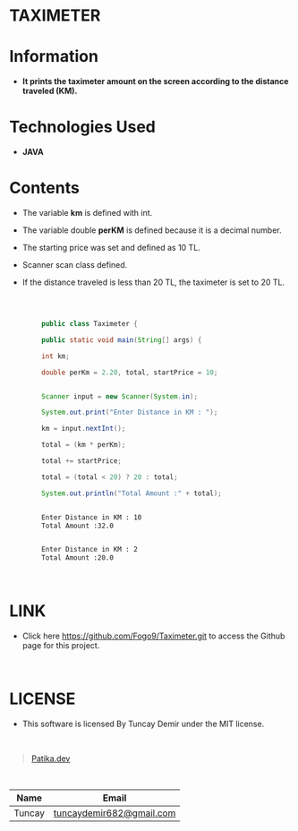 # **TAXIMETER**

# Information

* **It prints the taximeter amount on the screen according to the distance traveled (KM).**

# Technologies Used

* **JAVA**

# Contents

* The variable **km** is defined with int.

* The variable double **perKM** is defined because it is a decimal number.

* The starting price was set and defined as 10 TL.

* Scanner scan class defined.

* If the distance traveled is less than 20 TL, the taximeter is set to 20 TL.

<br />

```Java

        public class Taximeter {

        public static void main(String[] args) {

        int km;

        double perKm = 2.20, total, startPrice = 10;

```

```Java

        Scanner input = new Scanner(System.in);

        System.out.print("Enter Distance in KM : ");

        km = input.nextInt();

        total = (km * perKm);

        total += startPrice;

        total = (total < 20) ? 20 : total;

        System.out.println("Total Amount :" + total);


```

```bash

        Enter Distance in KM : 10
        Total Amount :32.0

```

```bash

        Enter Distance in KM : 2
        Total Amount :20.0

```
<br />

# LINK

* Click here https://github.com/Fogo9/Taximeter.git to access the Github page for this project.

<br />

# LICENSE

* This software is licensed By Tuncay Demir under the MIT license.

<br />

>[Patika.dev](https://app.patika.dev/fogomurphy)

<br/>

| Name |  Email |
| ---- |  ----- |
| Tuncay | tuncaydemir682@gmail.com |
